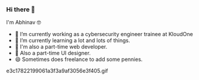 ### Hi there 👋

I'm Abhinav :nerd_face:

- 🔭 I’m currently working as a cybersecurity engineer trainee at KloudOne
- 🌱 I’m currently learning a lot and lots of things.
- 💬 I'm also a part-time web developer.
- 💬 Also a part-time UI designer.
- 😄 Sometimes does freelance to add some pennies.

e3c17822199061a3f3a9af3056e3f405.gif

